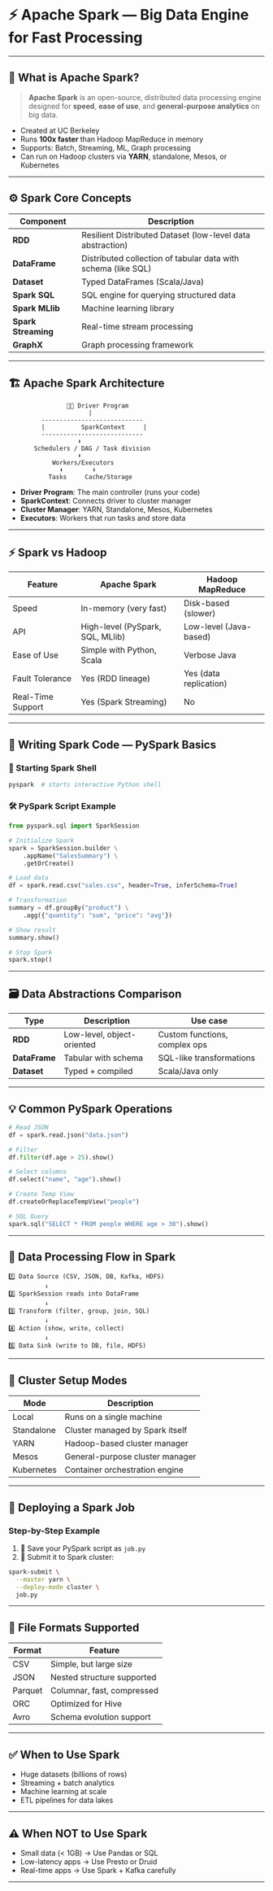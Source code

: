 # ⚡ Apache Spark — Big Data Engine for Fast Processing

---

## 📌 What is Apache Spark?

> **Apache Spark** is an open-source, distributed data processing engine designed for **speed**, **ease of use**, and **general-purpose analytics** on big data.

- Created at UC Berkeley
- Runs **100x faster** than Hadoop MapReduce in memory
- Supports: Batch, Streaming, ML, Graph processing
- Can run on Hadoop clusters via **YARN**, standalone, Mesos, or Kubernetes

---

## ⚙️ Spark Core Concepts

| Component    | Description                                                     |
|--------------|-----------------------------------------------------------------|
| **RDD**      | Resilient Distributed Dataset (low-level data abstraction)      |
| **DataFrame**| Distributed collection of tabular data with schema (like SQL)   |
| **Dataset**  | Typed DataFrames (Scala/Java)                                   |
| **Spark SQL**| SQL engine for querying structured data                         |
| **Spark MLlib** | Machine learning library                                     |
| **Spark Streaming** | Real-time stream processing                              |
| **GraphX**   | Graph processing framework                                      |

---

## 🏗️ Apache Spark Architecture

```
                🧑‍💻 Driver Program
                      |
         ----------------------------
         |          SparkContext     |
         ----------------------------
                   ⬇️
       Schedulers / DAG / Task division
                   ⬇️
            Workers/Executors
              ⬇️        ⬇️
           Tasks     Cache/Storage
```

- **Driver Program**: The main controller (runs your code)
- **SparkContext**: Connects driver to cluster manager
- **Cluster Manager**: YARN, Standalone, Mesos, Kubernetes
- **Executors**: Workers that run tasks and store data

---

## ⚡ Spark vs Hadoop

| Feature            | Apache Spark                         | Hadoop MapReduce                      |
|--------------------|--------------------------------------|----------------------------------------|
| Speed              | In-memory (very fast)                | Disk-based (slower)                    |
| API                | High-level (PySpark, SQL, MLlib)     | Low-level (Java-based)                 |
| Ease of Use        | Simple with Python, Scala            | Verbose Java                           |
| Fault Tolerance    | Yes (RDD lineage)                    | Yes (data replication)                 |
| Real-Time Support  | Yes (Spark Streaming)                | No                                     |

---

## 🧪 Writing Spark Code — PySpark Basics

### 🔧 Starting Spark Shell

```bash
pyspark  # starts interactive Python shell
```

### 🛠️ PySpark Script Example

```python
from pyspark.sql import SparkSession

# Initialize Spark
spark = SparkSession.builder \
    .appName("SalesSummary") \
    .getOrCreate()

# Load data
df = spark.read.csv("sales.csv", header=True, inferSchema=True)

# Transformation
summary = df.groupBy("product") \
    .agg({"quantity": "sum", "price": "avg"})

# Show result
summary.show()

# Stop Spark
spark.stop()
```

---

## 🗃️ Data Abstractions Comparison

| Type        | Description                   | Use case                      |
|-------------|-------------------------------|-------------------------------|
| **RDD**     | Low-level, object-oriented    | Custom functions, complex ops |
| **DataFrame**| Tabular with schema          | SQL-like transformations      |
| **Dataset** | Typed + compiled              | Scala/Java only               |

---

## 💡 Common PySpark Operations

```python
# Read JSON
df = spark.read.json("data.json")

# Filter
df.filter(df.age > 25).show()

# Select columns
df.select("name", "age").show()

# Create Temp View
df.createOrReplaceTempView("people")

# SQL Query
spark.sql("SELECT * FROM people WHERE age > 30").show()
```

---

## 🔄 Data Processing Flow in Spark

```
1️⃣ Data Source (CSV, JSON, DB, Kafka, HDFS)
          ↓
2️⃣ SparkSession reads into DataFrame
          ↓
3️⃣ Transform (filter, group, join, SQL)
          ↓
4️⃣ Action (show, write, collect)
          ↓
5️⃣ Data Sink (write to DB, file, HDFS)
```

---

## 🔌 Cluster Setup Modes

| Mode         | Description                                |
|--------------|--------------------------------------------|
| Local        | Runs on a single machine                   |
| Standalone   | Cluster managed by Spark itself            |
| YARN         | Hadoop-based cluster manager               |
| Mesos        | General-purpose cluster manager            |
| Kubernetes   | Container orchestration engine             |

---

## 🧱 Deploying a Spark Job

### Step-by-Step Example

1. 📄 Save your PySpark script as `job.py`
2. 🚀 Submit it to Spark cluster:

```bash
spark-submit \
  --master yarn \
  --deploy-mode cluster \
  job.py
```

---

## 🔧 File Formats Supported

| Format    | Feature                    |
|-----------|----------------------------|
| CSV       | Simple, but large size     |
| JSON      | Nested structure supported |
| Parquet   | Columnar, fast, compressed |
| ORC       | Optimized for Hive         |
| Avro      | Schema evolution support   |

---

## ✅ When to Use Spark

- Huge datasets (billions of rows)
- Streaming + batch analytics
- Machine learning at scale
- ETL pipelines for data lakes

---

## ⚠️ When NOT to Use Spark

- Small data (< 1GB) → Use Pandas or SQL
- Low-latency apps → Use Presto or Druid
- Real-time apps → Use Spark + Kafka carefully

---
